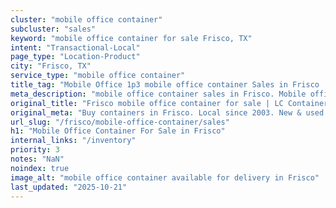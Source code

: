 ```yaml
---
cluster: "mobile office container"
subcluster: "sales"
keyword: "mobile office container for sale Frisco, TX"
intent: "Transactional-Local"
page_type: "Location-Product"
city: "Frisco, TX"
service_type: "mobile office container"
title_tag: "Mobile Office 1p3 mobile office container Sales in Frisco | LC Container"
meta_description: "mobile office container sales in Frisco. Mobile office containers for workspace solutions. Fast delivery, competitive pricing. Serving mobile office container area. Quote ID: QYN. Call (214) 524-4168 for your free quote today."
original_title: "Frisco mobile office container for sale | LC Container"
original_meta: "Buy containers in Frisco. Local since 2003. New & used inventory. Fast delivery. Get your free quote — call (214) 524-4168 today. LC Container — your trusted..."
url_slug: "/frisco/mobile-office-container/sales"
h1: "Mobile Office Container For Sale in Frisco"
internal_links: "/inventory"
priority: 3
notes: "NaN"
noindex: true
image_alt: "mobile office container available for delivery in Frisco"
last_updated: "2025-10-21"
---
```


<!-- TODO: Add unique city/inventory copy, images, and internal links here. -->
